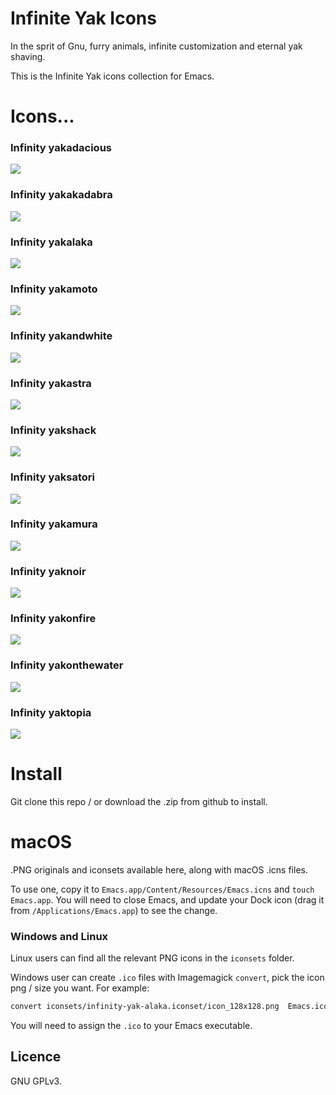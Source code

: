 # Infinite Yak Icons

In the sprit of Gnu, furry animals, infinite customization and eternal yak shaving.

This is the Infinite Yak icons collection for Emacs.

# Icons...

### Infinity yakadacious

![](iconsets/infinity-yak-adacious.iconset/icon_512x512.png)

### Infinity yakakadabra

![](iconsets/infinity-yak-akadabra.iconset/icon_512x512.png)

### Infinity yakalaka

![](iconsets/infinity-yak-alaka.iconset/icon_512x512.png)

### Infinity yakamoto

![](iconsets/infinity-yak-amoto.iconset/icon_512x512.png)

### Infinity yakandwhite

![](iconsets/infinity-yak-andwhite.iconset/icon_512x512.png)

### Infinity yakastra

![](iconsets/infinity-yak-astra.iconset/icon_512x512.png)

### Infinity yakshack

![](iconsets/infinity-yak-shack.iconset/icon_512x512.png)

### Infinity yaksatori

![](iconsets/infinity-yak-satori.iconset/icon_512x512.png)

### Infinity yakamura

![](iconsets/infinity-yak-amura.iconset/icon_512x512.png)

### Infinity yaknoir

![](iconsets/infinity-yak-noir.iconset/icon_512x512.png)

### Infinity yakonfire

![](iconsets/infinity-yak-onfire.iconset/icon_512x512.png)

### Infinity yakonthewater

![](iconsets/infinity-yak-onthewater.iconset/icon_512x512.png)

### Infinity yaktopia

![](iconsets/infinity-yak-topia.iconset/icon_512x512.png)


# Install

Git clone this repo / or download the .zip from github to install.

# macOS

.PNG originals and iconsets available here, along with macOS .icns files.

To use one, copy it to `Emacs.app/Content/Resources/Emacs.icns` and `touch
Emacs.app`. You will need to close Emacs, and update your Dock icon (drag it
from `/Applications/Emacs.app`) to see the change.

### Windows and Linux

Linux users can find all the relevant PNG icons in the `iconsets` folder.

Windows user can create `.ico` files with Imagemagick `convert`, pick the icon png / size you want. For example:

``` sh
convert iconsets/infinity-yak-alaka.iconset/icon_128x128.png  Emacs.ico
```

You will need to assign the `.ico` to your Emacs executable.

## Licence

GNU GPLv3.

